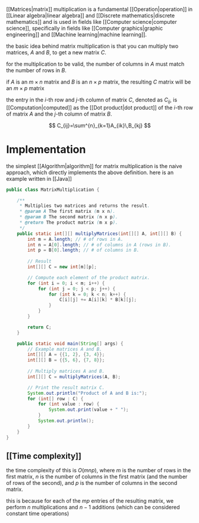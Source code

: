[[Matrices|matrix]] multiplication is a fundamental [[Operation|operation]] in [[Linear algebra|linear algebra]] and [[Discrete mathematics|discrete mathematics]] and is used in fields like [[Computer science|computer science]], specifically in fields like [[Computer graphics|graphic engineering]] and [[Machine learning|machine learning]].

the basic idea behind matrix multiplication is that you can multiply two matrices, $A$ and $B$, to get a new matrix $C$.

for the multiplication to be valid, the number of columns in $A$ must match the number of rows in $B$. 

if $A$ is an $m\times n$ matrix and $B$ is an $n\times p$ matrix, the resulting $C$ matrix will be an $m\times p$ matrix

the entry in the $i$-th row and $j$-th column of matrix $C$, denoted as $C_{ij}$, is [[Computation|computed]] as the [[Dot product|dot product]] of the $i$-th row of matrix $A$ and the $j$-th column of matrix $B$.

$$
C_{ij}=\sum^{n}_{k=1}A_{ik}\,B_{kj}
$$

# Implementation

the simplest [[Algorithm|algorithm]] for matrix multiplication is the naive approach, which directly implements the above definition. here is an example written in [[Java]]

```java
public class MatrixMultiplication {

    /**
     * Multiplies two matrices and returns the result.
     * @param A The first matrix (m x n).
     * @param B The second matrix (n x p).
     * @return The product matrix (m x p).
     */
    public static int[][] multiplyMatrices(int[][] A, int[][] B) {
        int m = A.length; // # of rows in A.
        int n = A[0].length; // # of columns in A (rows in B).
        int p = B[0].length; // # of columns in B.
        
        // Result
        int[][] C = new int[m][p];

        // Compute each element of the product matrix.
        for (int i = 0; i < m; i++) {
            for (int j = 0; j < p; j++) {
                for (int k = 0; k < n; k++) {
                    C[i][j] += A[i][k] * B[k][j];
                }
            }
        }

        return C;
    }

    public static void main(String[] args) {
        // Example matrices A and B.
        int[][] A = {{1, 2}, {3, 4}};
        int[][] B = {{5, 6}, {7, 8}};
        
        // Multiply matrices A and B.
        int[][] C = multiplyMatrices(A, B);

        // Print the result matrix C.
        System.out.println("Product of A and B is:");
        for (int[] row : C) {
            for (int value : row) {
                System.out.print(value + " ");
            }
            System.out.println();
        }
    }
}
```

## [[Time complexity]]

the time complexity of this is $O(mnp)$, where $m$ is the number of rows in the first matrix, $n$ is the number of columns in the first matrix (and the number of rows of the second), and $p$ is the number of columns in the second matrix.

this is because for each of the $mp$ entries of the resulting matrix, we perform $n$ multiplications and $n-1$ additions (which can be considered constant time operations)